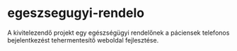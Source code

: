 # egeszsegugyi-rendelo
A kivitelezendő projekt egy egészségügyi rendelőnek a páciensek telefonos bejelentkezést tehermentesítő weboldal fejlesztése.
